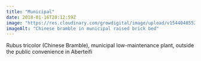 ```yaml
---
title: "Municipal"
date: 2018-01-16T20:12:59Z
image: "https://res.cloudinary.com/growdigital/image/upload/v1544048552/rubus-tricolor-24852123057.jpg"
imageAlt: "Chinese bramble in municipal raised brick bed"
---
```


Rubus tricolor (Chinese Bramble), municipal low-maintenance plant, outside the public convenience in Aberteifi
